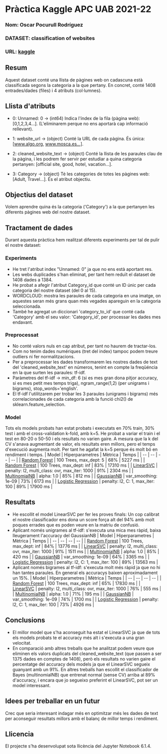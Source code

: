 # Pràctica Kaggle APC UAB 2021-22
### Nom: Oscar Pocurull Rodríguez
### DATASET: classification of websites
### URL: [kaggle](http://www.kaggle.com/hetulmehta/website-classification)
## Resum
Aquest dataset conté una llista de pàgines web on cadascuna està classificada segons la categoria a la que pertany.
En concret, conté 1408 entrades/dades (files) i 4 atributs (col·lumnes).
## Llista d'atributs
- 0: Unnamed: 0 -> (int64) Indica l'índex de la fila (pàgina web): [0,1,2,3,4...]. (L'eliminarem perque no ens aportarà cap informació rellevant).

- 1: website_url -> (object) Conté la URL de cada pàgina. És única: [www.algo.org, www.mosca.es...].

- 2: cleaned_website_text -> (object) Conté la llista de les paraules clau de la pàgina, i les podrem fer servir per estudiar a quina categoria pertanyen: [official site, good, hotel, vacation...].

- 3: Category -> (object) Té les categories de totes les pàgines web: [Adult, Travel...]. És el atribut objectiu.
## Objectius del dataset
Volem aprendre quina és la categoria ('Category') a la que pertanyen les diferents pàgines web del nostre dataset.
## Tractament de dades
Durant aquesta pràctica hem realitzat diferents experiments per tal de pulir el nostre dataset:
### Experiments
- He tret l'atribut index "Unnamed: 0" ja que no ens està aportant res.
- Les webs duplicades s'han eliminat, per tant hem reduït el dataset de 1408 dades a 1384.
- He probat a afegir l'atribut Category_id que conté un ID únic per cada categoria del nostre dataset (del 0 al 15).
- WORDCLOUD: mostra les paraules de cada categoria en una imatge, on aquestes seran més grans quan més vegades apareguin en la categoria seleccionada.
- També he agregat un diccionari 'category_to_id' que conté cada 'Category' amb el seu valor: 'Category_id', per processar les dades mes endavant.

### Preprocessat
- No conté valors nuls en cap atribut, per tant no haurem de tractar-los.
- Com no tenim dades numériques (tret del index) tampoc podem treure outliers ni fer normalitzacions.
- Per a preprocessar les dades transformarem les nostres dades de text del 'cleaned_website_text' en números, tenint en compte la freqüéncia en la que surten les paraules: tf-idf.
- Paràmetres del tf-idf -> min_df: 6 (si es mes gran dona pitjor accuracy, si es mes petit mes temps triga), ngram_range(1,2) (per unigrams i bigrams), stop_words='english'.
- El tf-idf l'utilitzarem per trobar les 3 paraules (unigrams i bigrams) més correlacionades de cada categoria amb la funció chi2() de sklearn.feature_selection.
### Model
Tots els models probats han estat probats i executats en 70% train, 30% test i amb el cross-validation k-fold, amb k=5.
He probat a variar el train i el test en 80-20 o 50-50 i els resultats no varien gaire.
A mesura que la k del CV s'anava augmentant de valor, els resultats eren millors, pero el temps d'execució augmenta molt. Per tant he agafat la k=5 perque és molt bó en rendiment i temps.
| Model | Hiperparametres | Mètrica | Temps |
| -- | -- | -- | -- |
| [Random Forest](link) | 100 Trees, max_dept: 5 | 68% | 5227 ms |
| [Random Forest](link) | 100 Trees, max_dept: inf | 83% | 17310 ms |
| [LinearSVC](link) | penalty: l2, multi_class: ovr, max_iter: 1000 | 91% | 2304 ms |
| [MultinomialNB](link) | alpha: 1.0 | 85% | 812 ms |
| [GaussianNB](link) | var_smoothing: 1e-09 | 73% | 6173 ms |
| [Logistic Regression](link) | penalty: l2, C: 1, max_iter: 100 | 89% | 17900 ms |
## Resultats
- He escollit el model LinearSVC per fer les proves finals:
Un cop calibrat el nostre classificador ens dona un score força alt del 94% amb molt poques errades que es poden veure en la matriu de confusió.
- Aplicant només unigrames al tf-idf: s'executa una mica mes ràpid, baixa lleugerament l'accuracy del GaussianNB
| Model | Hiperparametres | Mètrica | Temps |
| -- | -- | -- | -- |
| [Random Forest](link) | 100 Trees, max_dept: inf | 84% | 13776 ms |
| [LinearSVC](link) | penalty: l2, multi_class: ovr, max_iter: 1000 | 91% | 1511 ms |
| [MultinomialNB](link) | alpha: 1.0 | 85% | 420 ms |
| [GaussianNB](link) | var_smoothing: 1e-09 | 64% | 3365 ms |
| [Logistic Regression](link) | penalty: l2, C: 1, max_iter: 100 | 89% | 13563 ms |
- Aplicant només bigrames al tf-idf: s'executa molt més ràpid ja que no hi han tantes paraules. En general els accuracys baixen aproximadament un 15%.
| Model | Hiperparametres | Mètrica | Temps |
| -- | -- | -- | -- |
| [Random Forest](link) | 100 Trees, max_dept: inf | 65% | 17830 ms |
| [LinearSVC](link) | penalty: l2, multi_class: ovr, max_iter: 1000 | 76% | 555 ms |
| [MultinomialNB](link) | alpha: 1.0 | 71% | 195 ms |
| [GaussianNB](link) | var_smoothing: 1e-09 | 74% | 1700 ms |
| [Logistic Regression](link) | penalty: l2, C: 1, max_iter: 100 | 73% | 4926 ms |
## Conclusions
- El millor model que s'ha aconseguit ha estat el LinearSVC ja que de tots els models probats te el accuracy més alt i s'executa a una gran velocitat.
- En comparació amb altres treballs que he analitzat podem veure que eliminen els valors duplicats del cleaned_website_text (que passen a ser 1375 dades en comptes de 1408), però els resultats no varien gaire el percentatge del accuracy dels models ja que el LinearSVC segueix guanyant amb un 91%. En altres treballs han escollit el classificador de Bayes (multinomialNB) que entrenat normal (sense CV) arriba al 89% d'accuracy, i encara que jo segueixo preferint el LinearSVC, pot ser un model interessant.
## Idees per treballar en un futur
Crec que seria interesant indagar més en optimitzar més les dades de text per aconseguir resultats millors amb el balanç de millor temps i rendiment.
## Llicencia
El projecte s’ha desenvolupat sota llicència del Jupyter Notebook 6.1.4.

